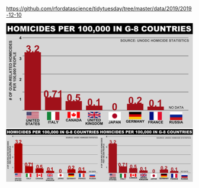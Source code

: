 https://github.com/rfordatascience/tidytuesday/tree/master/data/2019/2019-12-10

![](plots/replicate-homicides.png)
![](plots/merged.jpg)
